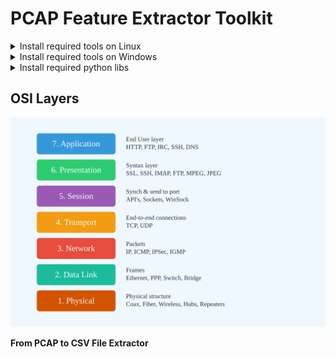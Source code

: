 # PCAP Feature Extractor Toolkit

<details>

<summary>Install required tools on Linux</summary>

### For Ubuntu 18.04, 20.04, 22.04

```bash
sudo apt-get update
```
</details>


<details>

<summary>Install required tools on Windows</summary>

### For Windows 11

```powershell
```
</details>


<details>

<summary>Install required python libs</summary>

### pip install
```script
pip install -r requirements.txt
python3 setup.py install
```

### conda install
```script
conda config --add channels conda-forge
conda install --file requirements_conda.txt
python3 setup.py install
```

</details>


## OSI Layers
[<img src="assets/layers.svg">](https://cyberthreatdefence.com/)


**From PCAP to CSV File Extractor**
